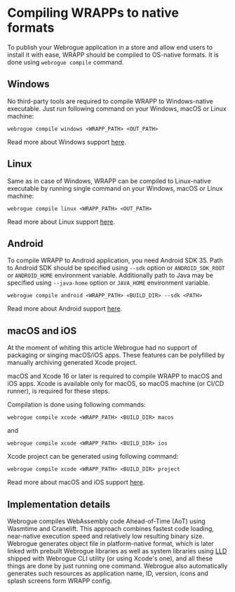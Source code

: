 # Compiling WRAPPs to native formats

To publish your Webrogue application in a store and allow end users to install it with ease, WRAPP should be compiled to OS-native formats.
It is done using `webrogue compile` command.

## Windows

No third-party tools are required to compile WRAPP to Windows-native executable.
Just run following command on your Windows, macOS or Linux machine:

```
webrogue compile windows <WRAPP_PATH> <OUT_PATH>
```

Read more about Windows support [here](platform_windows).

## Linux

Same as in case of Windows, WRAPP can be compiled to Linux-native executable by running single command on your Windows, macOS or Linux machine:

```
webrogue compile linux <WRAPP_PATH> <OUT_PATH>
```

Read more about Linux support [here](platform_linux).

## Android

To compile WRAPP to Android application, you need Android SDK 35.
Path to Android SDK should be specified using `--sdk` option or `ANDROID_SDK_ROOT` or `ANDROID_HOME` environment variable.
Additionally path to Java may be specified using `--java-home` option or `JAVA_HOME` environment variable.

```
webrogue compile android <WRAPP_PATH> <BUILD_DIR> --sdk <PATH>
```

Read more about Android support [here](platform_android).

## macOS and iOS

At the moment of whiting this article Webrogue had no support of packaging or singing macOS/iOS apps.
These features can be polyfilled by manually archiving generated Xcode project.

macOS and Xcode 16 or later is required to compile WRAPP to macOS and iOS apps. Xcode is available only for macOS, so macOS machine (or CI/CD runner), is required for these steps.

Compilation is done using following commands:

```
webrogue compile xcode <WRAPP_PATH> <BUILD_DIR> macos
```

and

```
webrogue compile xcode <WRAPP_PATH> <BUILD_DIR> ios
```

Xcode project can be generated using following command:

```
webrogue compile xcode <WRAPP_PATH> <BUILD_DIR> project
```

Read more about macOS and iOS support [here](platform_xcode).

## Implementation details

Webrogue compiles WebAssembly code Ahead-of-Time (AoT) using Wasmtime and Cranelift.
This approach combines fastest code loading, near-native execution speed and relatively low resulting binary size.
Webrogue generates object file in platform-native format, which is later linked with prebuilt Webrogue libraries as well as system libraries using [LLD](https://lld.llvm.org/) shipped with Webrogue CLI utility (or using Xcode's one), and all these things are done by just running one command.
Webrogue also automatically generates such resources as application name, ID, version, icons and splash screens form WRAPP config.
